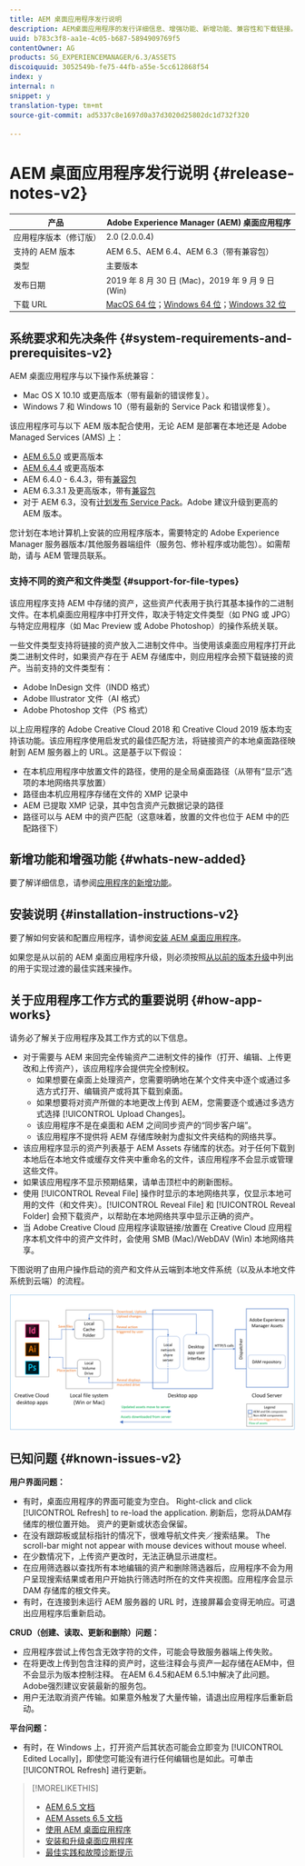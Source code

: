 ```yaml
---
title: AEM 桌面应用程序发行说明
description: AEM桌面应用程序的发行详细信息、增强功能、新增功能、兼容性和下载链接。
uuid: b783c3f8-aa1e-4c05-b687-5894909769f5
contentOwner: AG
products: SG_EXPERIENCEMANAGER/6.3/ASSETS
discoiquuid: 3052549b-fe75-44fb-a55e-5cc612868f54
index: y
internal: n
snippet: y
translation-type: tm+mt
source-git-commit: ad5337c8e1697d0a37d3020d25802dc1d732f320

---
```



# AEM 桌面应用程序发行说明 {#release-notes-v2}

| 产品 | Adobe Experience Manager (AEM) 桌面应用程序 |
|---------------|--------------------------------------------------------------------|
| 应用程序版本（修订版） | 2.0 (2.0.0.4) |
| 支持的 AEM 版本 | AEM 6.5、AEM 6.4、AEM 6.3（带有兼容包） |
| 类型 | 主要版本 |
| 发布日期 | 2019 年 8 月 30 日 (Mac)，2019 年 9 月 9 日 (Win) |
| 下载 URL | [MacOS 64 位](https://download.macromedia.com/aem-assets-companion-app/aem-desktop-osx-2.0.0.4.dmg)；[Windows 64 位](https://download.macromedia.com/aem-assets-companion-app/aem-desktop-win64-2.0.0.4.exe)；[Windows 32 位](https://download.macromedia.com/aem-assets-companion-app/aem-desktop-win32-2.0.0.4.exe) |

## 系统要求和先决条件 {#system-requirements-and-prerequisites-v2}

AEM 桌面应用程序与以下操作系统兼容：

* Mac OS X 10.10 或更高版本（带有最新的错误修复）。
* Windows 7 和 Windows 10（带有最新的 Service Pack 和错误修复）。

该应用程序可与以下 AEM 版本配合使用，无论 AEM 是部署在本地还是 Adobe Managed Services (AMS) 上：

* [AEM 6.5.0](https://helpx.adobe.com/experience-manager/6-5/release-notes.html) 或更高版本
* [AEM 6.4.4](https://helpx.adobe.com/experience-manager/6-4/release-notes/sp-release-notes.html) 或更高版本
* AEM 6.4.0 - 6.4.3，带有[兼容包](https://www.adobeaemcloud.com/content/marketplace/marketplaceProxy.html?packagePath=/content/companies/public/adobe/packages/cq640/featurepack/adobe-asset-link-support)
* AEM 6.3.3.1 及更高版本，带有[兼容包](https://www.adobeaemcloud.com/content/marketplace/marketplaceProxy.html?packagePath=/content/companies/public/adobe/packages/cq640/featurepack/adobe-asset-link-support)
* 对于 AEM 6.3，没有[计划发布 Service Pack](https://helpx.adobe.com/experience-manager/maintenance-releases-roadmap.html)。Adobe 建议升级到更高的 AEM 版本。

您计划在本地计算机上安装的应用程序版本，需要特定的 Adobe Experience Manager 服务器版本/其他服务器端组件（服务包、修补程序或功能包）。如需帮助，请与 AEM 管理员联系。

### 支持不同的资产和文件类型 {#support-for-file-types}

该应用程序支持 AEM 中存储的资产，这些资产代表用于执行其基本操作的二进制文件。在本机桌面应用程序中打开文件，取决于特定文件类型（如 PNG 或 JPG）与特定应用程序（如 Mac Preview 或 Adobe Photoshop）的操作系统关联。

一些文件类型支持将链接的资产放入二进制文件中。当使用该桌面应用程序打开此类二进制文件时，如果资产存在于 AEM 存储库中，则应用程序会预下载链接的资产。当前支持的文件类型有：

* Adobe InDesign 文件（INDD 格式）
* Adobe Illustrator 文件（AI 格式）
* Adobe Photoshop 文件（PS 格式）

以上应用程序的 Adobe Creative Cloud 2018 和 Creative Cloud 2019 版本均支持该功能。该应用程序使用启发式的最佳匹配方法，将链接资产的本地桌面路径映射到 AEM 服务器上的 URL。这是基于以下假设：

* 在本机应用程序中放置文件的路径，使用的是全局桌面路径（从带有“显示”选项的本地网络共享放置）
* 路径由本机应用程序存储在文件的 XMP 记录中
* AEM 已提取 XMP 记录，其中包含资产元数据记录的路径
* 路径可以与 AEM 中的资产匹配（这意味着，放置的文件也位于 AEM 中的匹配路径下）

## 新增功能和增强功能 {#whats-new-added}

要了解详细信息，请参阅[应用程序的新增功能](introduction.md#whats-new-v2)。

## 安装说明 {#installation-instructions-v2}

要了解如何安装和配置应用程序，请参阅[安装 AEM 桌面应用程序](install-upgrade.md)。

如果您是从以前的 AEM 桌面应用程序升级，则必须按照[从以前的版本升级](install-upgrade.md#upgrade-from-previous-version)中列出的用于实现过渡的最佳实践来操作。

## 关于应用程序工作方式的重要说明 {#how-app-works}

请务必了解关于应用程序及其工作方式的以下信息。

* 对于需要与 AEM 来回完全传输资产二进制文件的操作（打开、编辑、上传更改和上传资产），该应用程序会提供完全控制权。
   * 如果想要在桌面上处理资产，您需要明确地在某个文件夹中逐个或通过多选方式打开、编辑资产或将其下载到桌面。
   * 如果想要将对资产所做的本地更改上传到 AEM，您需要逐个或通过多选方式选择 [!UICONTROL Upload Changes]。
   * 该应用程序不是在桌面和 AEM 之间同步资产的“同步客户端”。
   * 该应用程序不提供将 AEM 存储库映射为虚拟文件夹结构的网络共享。
* 该应用程序显示的资产列表基于 AEM Assets 存储库的状态。对于任何下载到本地后在本地文件或缓存文件夹中重命名的文件，该应用程序不会显示或管理这些文件。
* 如果该应用程序不显示预期结果，请单击顶栏中的刷新图标。
* 使用 [!UICONTROL Reveal File] 操作时显示的本地网络共享，仅显示本地可用的文件（和文件夹）。[!UICONTROL Reveal File] 和 [!UICONTROL Reveal Folder] 会预下载资产，以帮助在本地网络共享中显示正确的资产。
* 当 Adobe Creative Cloud 应用程序读取链接/放置在 Creative Cloud 应用程序本机文件中的资产文件时，会使用 SMB (Mac)/WebDAV (Win) 本地网络共享。

下图说明了由用户操作启动的资产和文件从云端到本地文件系统（以及从本地文件系统到云端）的流程。

![资产通过桌面应用程序从 AEM 服务器流向本机桌面应用程序](assets/da20_flow_diagram.png)

## 已知问题 {#known-issues-v2}

**用户界面问题：**
* 有时，桌面应用程序的界面可能变为空白。 Right-click and click [!UICONTROL Refresh] to re-load the application. 刷新后，您将从DAM存储库的根位置开始。 资产的更新或状态会保留。 <!-- CQ-4270267 -->
* 在没有跟踪板或鼠标指针的情况下，很难导航文件夹／搜索结果。 The scroll-bar might not appear with mouse devices without mouse wheel. <!-- CQ-4269947 -->
* 在少数情况下，上传资产更改时，无法正确显示进度栏。
* 在应用筛选器以查找所有本地编辑的资产和删除筛选器后，应用程序不会为用户呈现搜索结果或者用户开始执行筛选时所在的文件夹视图。应用程序会显示 DAM 存储库的根文件夹。
* 有时，在连接到未运行 AEM 服务器的 URL 时，连接屏幕会变得无响应。可退出应用程序后重新启动。

**CRUD（创建、读取、更新和删除）问题：**
* 应用程序尝试上传包含无效字符的文件，可能会导致服务器端上传失败。<!-- CQ-4273652 -->
* 在将更改上传到包含注释的资产时，这些注释会与资产一起存储在AEM中，但不会显示为版本控制注释。 在AEM 6.4.5和AEM 6.5.1中解决了此问题。Adobe强烈建议安装最新的服务包。 <!-- CQ-4268990 -->
* 用户无法取消资产传输。如果意外触发了大量传输，请退出应用程序后重新启动。<!-- CQ-4278940 -->

**平台问题：**
* 有时，在 Windows 上，打开资产后其状态可能会立即变为 [!UICONTROL Edited Locally]，即使您可能没有进行任何编辑也是如此。可单击 [!UICONTROL Refresh] 进行更新。

>[!MORELIKETHIS]
>
>* [AEM 6.5 文档](https://helpx.adobe.com/support/experience-manager/6-5.html)
>* [AEM Assets 6.5 文档](https://docs.adobe.com/content/help/en/experience-manager-64/assets/home.html)
>* [使用 AEM 桌面应用程序](using.md)
>* [安装和升级桌面应用程序](install-upgrade.md)
>* [最佳实践和故障诊断提示](troubleshoot.md)

